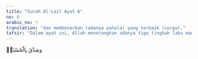 ```yaml
---
title: "Surah Al-Lail Ayat 6"
no: 6
arabic_no: ٦
translation: "dan membenarkan (adanya pahala) yang terbaik (surga),"
tafsir: "Dalam ayat ini, Allah menerangkan adanya tiga tingkah laku manusia. Pertama, suka memberi, yaitu menolong antara sesama manusia. Ia tidak hanya mengeluarkan zakat kekayaannya, yang merupakan kewajiban, tetapi juga berinfak, bersedekah, dan sebagainya yang bukan wajib. Kedua, bertakwa, yaitu takut mengabaikan perintah-Nya atau melanggar larangan-Nya. \n\nKetiga, membenarkan kebaikan Allah, yaitu mengakui nikmat-nikmat yang telah diberikan kepadanya lalu mensyukurinya. Nikmat terbesar Allah yang ia akui adalah surga. Oleh karena itu, ia tidak segan-segan beramal di dunia untuk memperolehnya, di antaranya membantu antara sesama manusia.\n\nKepada mereka yang melakukan tiga aspek perbuatan baik di atas, Allah akan memberikan kemudahan bagi mereka, yaitu kemudahan untuk memperoleh keberuntungan di dunia maupun di akhirat."
---
```

وَصَدَّقَ بِالْحُسْنٰىۙ
